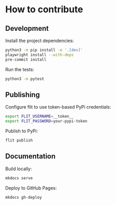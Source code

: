 # How to contribute

## Development

Install the project dependencies:

```sh
python3 -m pip install -e '.[dev]'
playwright install --with-deps
pre-commit install
```

Run the tests:

```sh
python3 -m pytest
```

## Publishing

Configure flit to use token-based PyPi credentials:

```sh
export FLIT_USERNAME=__token__
export FLIT_PASSWORD=your-pypi-token
```

Publish to PyPi:

```sh
flit publish
```

## Documentation

Build locally:

```sh
mkdocs serve
```

Deploy to GitHub Pages:

```sh
mkdocs gh-deploy
```
